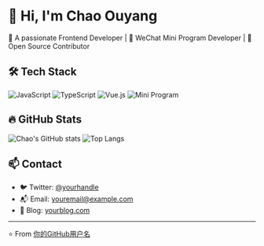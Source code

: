 # 👋 Hi, I'm Chao Ouyang

🚀 A passionate Frontend Developer | 📱 WeChat Mini Program Developer | 🌱 Open Source Contributor

## 🛠 Tech Stack

![JavaScript](https://img.shields.io/badge/-JavaScript-black?style=flat-square&logo=javascript)
![TypeScript](https://img.shields.io/badge/-TypeScript-black?style=flat-square&logo=typescript)
![Vue.js](https://img.shields.io/badge/-Vue.js-35495E?style=flat-square&logo=vue.js)
![Mini Program](https://img.shields.io/badge/-WeChat_Mini_Program-07C160?style=flat-square&logo=wechat)

## 🔥 GitHub Stats

![Chao's GitHub stats](https://github-readme-stats.vercel.app/api?username=你的GitHub用户名&show_icons=true&theme=tokyonight)
![Top Langs](https://github-readme-stats.vercel.app/api/top-langs/?username=你的GitHub用户名&layout=compact&theme=tokyonight)

## 📫 Contact

- 🐦 Twitter: [@yourhandle](https://twitter.com/yourhandle)
- 📬 Email: youremail@example.com
- 📘 Blog: [yourblog.com](https://yourblog.com)

---

⭐️ From [你的GitHub用户名](https://github.com/你的GitHub用户名)
